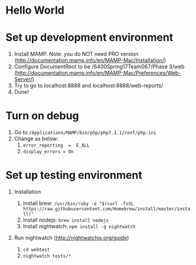 # Hello World

# Set up development environment
1. Install MAMP. Note: you do NOT need PRO version (http://documentation.mamp.info/en/MAMP-Mac/Installation/)
1. Configure DocumentRoot to be /6400Spring17Team067/Phase 3/web (http://documentation.mamp.info/en/MAMP-Mac/Preferences/Web-Server/)
1. Try to go to localhost:8888 and localhost:8888/web-reports/
1. Done!

# Turn on debug
1. Go to `/Applications/MAMP/bin/php/php7.1.1/conf/php.ini`
1. Change as below:
    1. `error_reporting  =  E_ALL`
    1. `display_errors = On`

# Set up testing environment
1. Installation
    1. Install brew: `/usr/bin/ruby -e "$(curl -fsSL https://raw.githubusercontent.com/Homebrew/install/master/install)"`
    1. Install nodejs: `brew install nodejs`
    1. Install nightwatch: `npm install -g nightwatch`

1. Run nightwatch (http://nightwatchjs.org/guide)
    1. `cd webtest`
    1. `nightwatch tests/*`
